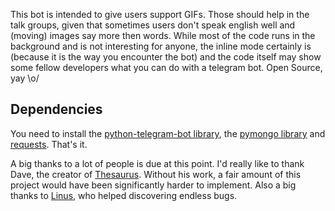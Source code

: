 This bot is intended to give users support GIFs. Those should help in the talk groups, given that sometimes users don't 
speak english well and (moving) images say more then words. While most of the code runs in the background and is not 
interesting for anyone, the inline mode certainly is (because it is the way you encounter the bot) and the code itself 
may show some fellow developers what you can do with a telegram bot. Open Source, yay \o/

## Dependencies
You need to install the [python-telegram-bot library](https://python-telegram-bot.org/), the 
[pymongo library](https://api.mongodb.com/python/current/) and [requests](https://2.python-requests.org/en/master/). 
That's it.

A big thanks to a lot of people is due at this point. I'd really like to thank Dave, the creator of 
[Thesaurus](https://git.cinege.com/thesaurus/). Without his work, a fair amount of this project would have been significantly harder to implement. Also a big thanks to [Linus]("https://t.me/Linus), who helped discovering endless bugs.